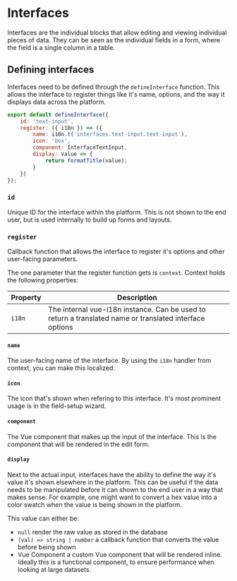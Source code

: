 # Interfaces
Interfaces are the individual blocks that allow editing and viewing individual pieces of data. They
can be seen as the individual fields in a form, where the field is a single column in a table.

## Defining interfaces
Interfaces need to be defined through the `defineInterface` function. This allows the interface to
register things like it's name, options, and the way it displays data across the platform.

```js
export default defineInterface({
	id: 'text-input',
	register: ({ i18n }) => ({
		name: i18n.t('interfaces.text-input.text-input'),
		icon: 'box',
		component: InterfaceTextInput,
		display: value => {
			return formatTitle(value);
		}
	})
});
```

### `id`
Unique ID for the interface within the platform. This is not shown to the end user, but is used
internally to build up forms and layouts.

### `register`
Callback function that allows the interface to register it's options and other user-facing parameters.

The one parameter that the register function gets is `context`. Context holds the following properties:

| Property | Description                                                                                             |
|----------|---------------------------------------------------------------------------------------------------------|
| `i18n`   | The internal vue-i18n instance. Can be used to return a translated name or translated interface options |

#### `name`
The user-facing name of the interface. By using the `i18n` handler from context, you can make this
localized.

#### `icon`
The icon that's shown when refering to this interface. It's most prominent usage is in the field-setup
wizard.

#### `component`
The Vue component that makes up the input of the interface. This is the component that will be rendered
in the edit form.

#### `display`
Next to the actual input, interfaces have the ability to define the way it's value it's shown elsewhere
in the platform. This can be useful if the data needs to be manipulated before it can shown to the
end user in a way that makes sense. For example, one might want to convert a hex value into a color
swatch when the value is being shown in the platform.

This value can either be:

* `null`
  render the raw value as stored in the database
* `(val) => string | number`
  a callback function that converts the value before being shown
* Vue Component
  a custom Vue component that will be rendered inline. Ideally this is a functional component, to
  ensure performance when looking at large datasets.
